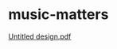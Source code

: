 # music-matters

[Untitled design.pdf](https://github.com/Odhiambo-Michael-Allan/music-matters/files/15390997/Untitled.design.pdf)
